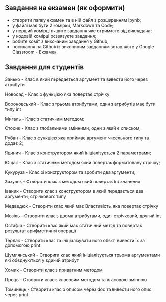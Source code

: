 ## Завдання на екзамен (як оформити)

- створити папку екзамен та в ній файл з розширенням ipynb;
- у файлі має бути 2 комірки, Markdown та Code;
- у перший комірці пишите завдання яке отримаєте від викладача;
- у кодовій комірці розвязуєте завдання;
- робите коміт з виконаним завдання у  Github;
- посилання на Github із викониним завданням вставляєте у Google Classroom - Екзамен.

## Завдання для студентів
Занько - Клас в який передається аргумент та вивести його через атрибути

Новосад - Клас з функцією яка повертає стрічку

Вороновський - Клас з трьома атрибутами, один з атрибутів має бути типу int

Мигаль - Клас з статичним методом;

Стосик - Клас з глобальними змінними, одни з який є списком;

Рубан - Клас з функцією яка приймає аргумент чисельного типу та додає 2;

Яцинич - Клас з конструктором який ініціалізується 2 параметрами;

Ющак - Клас з статичним методом який повертає форматовану стрічку;

Кукуруза - Клас зі конструктором та зробити два аргументи;

Зазуляк - Створити клас з методом який повертає int значення

Іваник - Створити клас з конструктором в який передається два аргументи, стрічкового типу

Медведюх - Створити клас який має Властивість, яка повертає стрічку

Мозіль - Створити клас з двома атрибутами, один стрічковий, другий int

Остафій - Створити клас який має статичний метод та повертає результат арифметичної операції

Терлак - Створити клас та ініціалізувати його обєкт, вивести їх за допомогою print

Шумлянський - Створити клас який ініціалізується трьома аргументами які обєднуються у єдиний атрибут

Хомик - Створити клас з приватним методом

Проць - Створити клас з класовим методом та класовою змінною

Томинець - Створити клас з описом через doc та вивести його опис через print


